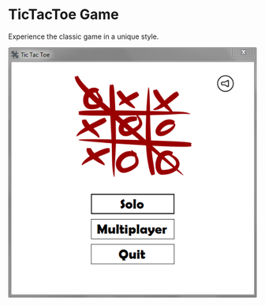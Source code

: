 # TicTacToe Game

Experience the classic game in a unique style. 

![Image of TicTacToe](https://github.com/ummarikram/TicTacToe/blob/master/GameInterface.PNG)
